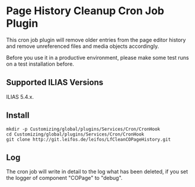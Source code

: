 # Page History Cleanup Cron Job Plugin

This cron job plugin will remove older entries from the page editor history and remove unreferenced files and media objects accordingly.

Before you use it in a productive environment, please make some test runs on a test installation before.

## Supported ILIAS Versions

ILIAS 5.4.x.

## Install

```
mkdir -p Customizing/global/plugins/Services/Cron/CronHook
cd Customizing/global/plugins/Services/Cron/CronHook
git clone http://git.leifos.de/leifos/LfCleanCOPageHistory.git
```

## Log

The cron job will write in detail to the log what has been deleted, if you set the logger of component "COPage" to "debug".